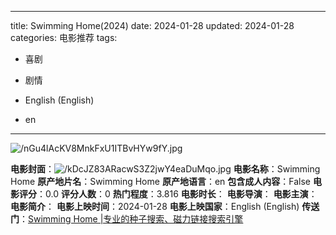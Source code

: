 
---
title: Swimming Home(2024)
date: 2024-01-28
updated: 2024-01-28
categories: 电影推荐
tags:

- 喜剧
- 剧情

- English (English)
- en
---

<img src="https://image.tmdb.org/t/p/original/nGu4lAcKV8MnkFxU1ITBvHYw9fY.jpg" alt="/nGu4lAcKV8MnkFxU1ITBvHYw9fY.jpg" title="/nGu4lAcKV8MnkFxU1ITBvHYw9fY.jpg">

**电影封面**：<img src="https://image.tmdb.org/t/p/w200/kDcJZ83ARacwS3Z2jwY4eaDuMqo.jpg" alt="/kDcJZ83ARacwS3Z2jwY4eaDuMqo.jpg" title="/kDcJZ83ARacwS3Z2jwY4eaDuMqo.jpg">
**电影名称**：Swimming Home
**原产地片名**：Swimming Home
**原产地语言**：en
**包含成人内容**：False
**电影评分**：0.0
**评分人数**：0
**热门程度**：3.816
**电影时长**：
**电影导演**：
**电影主演**：
**电影简介**：
**电影上映时间**：2024-01-28
**电影上映国家**：English (English)
**传送门**：[Swimming Home |专业的种子搜索、磁力链接搜索引擎](https://movie.amd794.com:2083/?search=Swimming%20Home&ordering=&mode=match_phrase&page_size=10&page=1)

